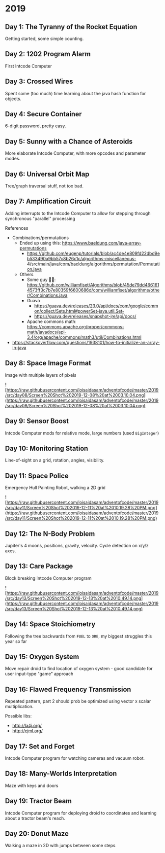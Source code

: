 # 2019

## Day 1: The Tyranny of the Rocket Equation

Getting started, some simple counting.

## Day 2: 1202 Program Alarm

First Intcode Computer

## Day 3: Crossed Wires

Spent some (too much) time learning about the java hash function for objects.

## Day 4: Secure Container

6-digit password, pretty easy.

## Day 5: Sunny with a Chance of Asteroids

More elaborate Intcode Computer, with more opcodes and parameter modes.

## Day 6: Universal Orbit Map

Tree/graph traversal stuff, not too bad.

## Day 7: Amplification Circuit

Adding interrupts to the Intcode Computer to allow for stepping through synchronous "parallel" processing

References

- Combinations/permutations
  - Ended up using this: https://www.baeldung.com/java-array-permutations
    - https://github.com/eugenp/tutorials/blob/ac4de4e809fd22dbd9eb533490a9bb57c8b26c1c/algorithms-miscellaneous-4/src/main/java/com/baeldung/algorithms/permutation/Permutation.java
  - Others
    - Some guy 🤷‍♀️: https://github.com/williamfiset/Algorithms/blob/45de79dd4661614573ff3c7b7e80359f6600686d/com/williamfiset/algorithms/other/Combinations.java
    - Guava
      - https://guava.dev/releases/23.0/api/docs/com/google/common/collect/Sets.html#powerSet-java.util.Set-
      - https://guava.dev/releases/snapshot-jre/api/docs/
    - Apache commons math: https://commons.apache.org/proper/commons-math/javadocs/api-3.4/org/apache/commons/math3/util/Combinations.html
- https://stackoverflow.com/questions/1938101/how-to-initialize-an-array-in-java

## Day 8: Space Image Format

Image with multiple layers of pixels

![https://raw.githubusercontent.com/loisaidasam/adventofcode/master/2019/src/day08/Screen%20Shot%202019-12-08%20at%2003.10.04.png](https://raw.githubusercontent.com/loisaidasam/adventofcode/master/2019/src/day08/Screen%20Shot%202019-12-08%20at%2003.10.04.png)

## Day 9: Sensor Boost

Intcode Computer mods for relative mode, large numbers (used `BigInteger`)

## Day 10: Monitoring Station

Line-of-sight on a grid, rotation, angles, visibility.

## Day 11: Space Police

Emergency Hull Painting Robot, walking a 2D grid

![https://raw.githubusercontent.com/loisaidasam/adventofcode/master/2019/src/day11/Screen%20Shot%202019-12-11%20at%2010.19.28%20PM.png](https://raw.githubusercontent.com/loisaidasam/adventofcode/master/2019/src/day11/Screen%20Shot%202019-12-11%20at%2010.19.28%20PM.png)

## Day 12: The N-Body Problem

Jupiter's 4 moons, positions, gravity, velocity. Cycle detection on x/y/z axes.

## Day 13: Care Package

Block breaking Intcode Computer program

![https://raw.githubusercontent.com/loisaidasam/adventofcode/master/2019/src/day13/Screen%20Shot%202019-12-13%20at%2010.49.14.png](https://raw.githubusercontent.com/loisaidasam/adventofcode/master/2019/src/day13/Screen%20Shot%202019-12-13%20at%2010.49.14.png)

## Day 14: Space Stoichiometry

Following the tree backwards from `FUEL` to `ORE`, my biggest struggles this year so far

## Day 15: Oxygen System

Move repair droid to find location of oxygen system - good candidate for user input-type "game" approach

## Day 16: Flawed Frequency Transmission

Repeated pattern, part 2 should prob be optimized using vector x scalar multiplication.

Possible libs:

- http://la4j.org/
- http://ejml.org/

## Day 17: Set and Forget

Intcode Computer program for watching cameras and vacuum robot.

## Day 18: Many-Worlds Interpretation

Maze with keys and doors

## Day 19: Tractor Beam

Intcode Computer program for deploying droid to coordinates and learning about a tractor beam's reach.

## Day 20: Donut Maze

Walking a maze in 2D with jumps between some steps
